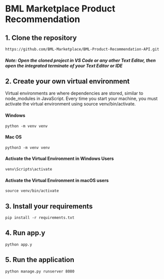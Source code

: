 # BML Marketplace Product Recommendation

## 1. Clone the repository

    https://github.com/BML-Marketplace/BML-Product-Recommendation-API.git

##### Note: Open the cloned project in VS Code or any other Text Editor, then open the integrated terminate of your Text Editor or IDE

## 2. Create your own virtual environment
Virtual environments are where dependencies are stored, 
similar to node_modules in JavaScript. 
Every time you start your machine, 
you must activate the virtual environment using source venv/bin/activate.

#### Windows

    python -m venv venv 

#### Mac OS

    python3 -m venv venv

#### Activate the Virtual Environment in Windows Users
    venv\Scripts\activate 

#### Activate the Virtual Environment in macOS users
    source venv/bin/activate

## 3. Install your requirements
    pip install -r requirements.txt

## 4. Run app.y
    python app.y

## 5. Run the application
    python manage.py runserver 8080